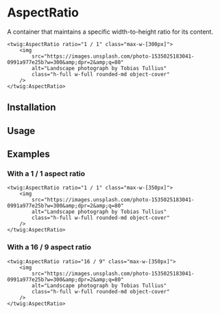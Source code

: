 # AspectRatio

A container that maintains a specific width-to-height ratio for its content.

```twig {"preview":true,"height":"400px"}
<twig:AspectRatio ratio="1 / 1" class="max-w-[300px]">
    <img
        src="https://images.unsplash.com/photo-1535025183041-0991a977e25b?w=300&amp;dpr=2&amp;q=80"
        alt="Landscape photograph by Tobias Tullius"
        class="h-full w-full rounded-md object-cover"
    />
</twig:AspectRatio>
```

## Installation

<!-- Placeholder: Installation -->

## Usage

<!-- Placeholder: Usage -->

## Examples

### With a 1 / 1 aspect ratio

```twig {"preview":true,"height":"400px"}
<twig:AspectRatio ratio="1 / 1" class="max-w-[350px]">
    <img
        src="https://images.unsplash.com/photo-1535025183041-0991a977e25b?w=300&amp;dpr=2&amp;q=80"
        alt="Landscape photograph by Tobias Tullius"
        class="h-full w-full rounded-md object-cover"
    />
</twig:AspectRatio>
```

### With a 16 / 9 aspect ratio

```twig {"preview":true,"height":"400px"}
<twig:AspectRatio ratio="16 / 9" class="max-w-[350px]">
    <img
        src="https://images.unsplash.com/photo-1535025183041-0991a977e25b?w=300&amp;dpr=2&amp;q=80"
        alt="Landscape photograph by Tobias Tullius"
        class="h-full w-full rounded-md object-cover"
    />
</twig:AspectRatio>
```

